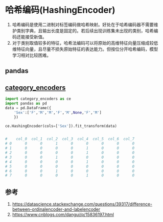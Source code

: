 

# 哈希编码(HashingEncoder)

1. 哈希编码是使用二进制对标签编码做哈希映射。好处在于哈希编码器不需要维护类别字典，且输出长度是固定的。若后续出现训练集未出现的类别，哈希编码还能接受新值。
2. 对于类别取值较多的特征，哈希法编码可以将原始的高维特征向量压缩成较低维特征向量，且尽量不损失原始特征的表达能力。但按位分开哈希编码，模型学习相对比较困难。

## pandas


## [category_encoders](https://contrib.scikit-learn.org/category_encoders/index.html)

```python
import category_encoders as ce
import pandas as pd
data = pd.DataFrame({
    'Sex':['F','M','M','F','M',None,'F','M']
    })

ce.HashingEncoder(cols=['Sex']).fit_transform(data)


#    col_0  col_1  col_2  col_3  col_4  col_5  col_6  col_7
# 0      0      0      1      0      0      0      0      0
# 1      0      0      0      0      1      0      0      0
# 2      0      0      0      0      1      0      0      0
# 3      0      0      1      0      0      0      0      0
# 4      0      0      0      0      1      0      0      0
# 5      0      0      0      0      0      0      0      0
# 6      0      0      1      0      0      0      0      0
# 7      0      0      0      0      1      0      0      0

```


## 参考
1. https://datascience.stackexchange.com/questions/39317/difference-between-ordinalencoder-and-labelencoder
2. https://www.cnblogs.com/dangui/p/15836197.html
